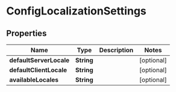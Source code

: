 
# ConfigLocalizationSettings

## Properties
Name | Type | Description | Notes
------------ | ------------- | ------------- | -------------
**defaultServerLocale** | **String** |  |  [optional]
**defaultClientLocale** | **String** |  |  [optional]
**availableLocales** | **String** |  |  [optional]



